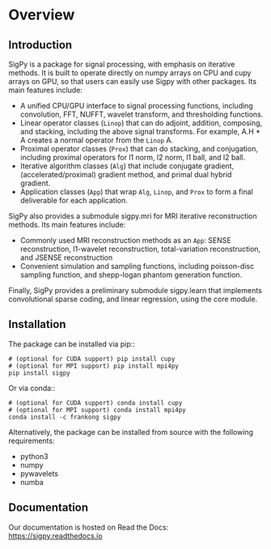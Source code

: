 Overview
========

Introduction
------------
SigPy is a package for signal processing, with emphasis on iterative methods. It is built to operate directly on numpy arrays on CPU and cupy arrays on GPU, so that users can easily use Sigpy with other packages. Its main features include:

- A unified CPU/GPU interface to signal processing functions, including convolution, FFT, NUFFT, wavelet transform, and thresholding functions.
- Linear operator classes (``Linop``) that can do adjoint, addition, composing, and stacking, including the above signal transforms. 
  For example, A.H * A creates a normal operator from the ``Linop`` A.
- Proximal operator classes (``Prox``) that can do stacking, and conjugation, including proximal operators for l1 norm, l2 norm, l1 ball, and l2 ball.
- Iterative algorithm classes (``Alg``) that include conjugate gradient, (accelerated/proximal) gradient method, and primal dual hybrid gradient.
- Application classes (``App``) that wrap ``Alg``, ``Linop``, and ``Prox`` to form a final deliverable for each application.

SigPy also provides a submodule sigpy.mri for MRI iterative reconstruction methods. Its main features include:

- Commonly used MRI reconstruction methods as an ``App``: SENSE reconstruction, l1-wavelet reconstruction, total-variation reconstruction, and JSENSE reconstruction
- Convenient simulation and sampling functions, including poisson-disc sampling function, and shepp-logan phantom generation function.

Finally, SigPy provides a preliminary submodule sigpy.learn that implements convolutional sparse coding, and linear regression, using the core module.

Installation
------------
The package can be installed via pip::

	# (optional for CUDA support) pip install cupy
	# (optional for MPI support) pip install mpi4py
	pip install sigpy

	
Or via conda::

	# (optional for CUDA support) conda install cupy
	# (optional for MPI support) conda install mpi4py
	conda install -c frankong sigpy

Alternatively, the package can be installed from source with the following requirements:

- python3
- numpy
- pywavelets
- numba

Documentation
-------------
Our documentation is hosted on Read the Docs: https://sigpy.readthedocs.io
